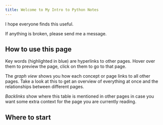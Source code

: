 ```yaml
---
title: Welcome to My Intro to Python Notes
---
```

I hope everyone finds this useful.

If anything is broken, please send me a message.

## How to use this page
Key words (highlighted in blue) are hyperlinks to other pages. Hover over them to preview the page, click on them to go to that page.

The *graph view* shows you how each concept or page links to all other pages. Take a look at this to get an overview of everything at once and the relationships between different pages.

*Backlinks* show where this table is mentioned in other pages in case you want some extra context for the page you are currently reading.

## Where to start